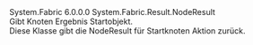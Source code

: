 <Type Name="StartNodeResult" FullName="System.Fabric.Result.StartNodeResult">
  <TypeSignature Language="C#" Value="public class StartNodeResult : System.Fabric.Result.NodeResult" />
  <TypeSignature Language="ILAsm" Value=".class public auto ansi serializable beforefieldinit StartNodeResult extends System.Fabric.Result.NodeResult" />
  <TypeSignature Language="DocId" Value="T:System.Fabric.Result.StartNodeResult" />
  <TypeSignature Language="VB.NET" Value="Public Class StartNodeResult&#xA;Inherits NodeResult" />
  <TypeSignature Language="F#" Value="type StartNodeResult = class&#xA;    inherit NodeResult" />
  <AssemblyInfo>
    <AssemblyName>System.Fabric</AssemblyName>
    <AssemblyVersion>6.0.0.0</AssemblyVersion>
  </AssemblyInfo>
  <Base>
    <BaseTypeName>System.Fabric.Result.NodeResult</BaseTypeName>
  </Base>
  <Interfaces />
  <Docs>
    <summary>
            Gibt Knoten Ergebnis Startobjekt.
            </summary>
    <remarks>
            Diese Klasse gibt die NodeResult für Startknoten Aktion zurück.
            </remarks>
  </Docs>
  <Members />
</Type>